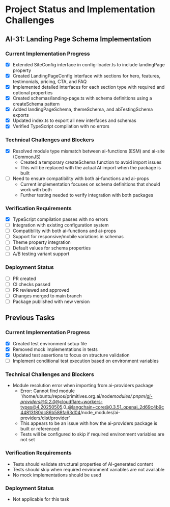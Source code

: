 # Project Status and Implementation Challenges

## AI-31: Landing Page Schema Implementation

### Current Implementation Progress

- [x] Extended SiteConfig interface in config-loader.ts to include landingPage property
- [x] Created LandingPageConfig interface with sections for hero, features, testimonials, pricing, CTA, and FAQ
- [x] Implemented detailed interfaces for each section type with required and optional properties
- [x] Created schemas/landing-page.ts with schema definitions using a createSchema pattern
- [x] Added landingPageSchema, themeSchema, and abTestingSchema exports
- [x] Updated index.ts to export all new interfaces and schemas
- [x] Verified TypeScript compilation with no errors

### Technical Challenges and Blockers

- [x] Resolved module type mismatch between ai-functions (ESM) and ai-site (CommonJS)
  - Created a temporary createSchema function to avoid import issues
  - This will be replaced with the actual AI import when the package is built
- [ ] Need to ensure compatibility with both ai-functions and ai-props
  - Current implementation focuses on schema definitions that should work with both
  - Further testing needed to verify integration with both packages

### Verification Requirements

- [x] TypeScript compilation passes with no errors
- [ ] Integration with existing configuration system
- [ ] Compatibility with both ai-functions and ai-props
- [ ] Support for responsive/mobile variations in schemas
- [ ] Theme property integration
- [ ] Default values for schema properties
- [ ] A/B testing variant support

### Deployment Status

- [ ] PR created
- [ ] CI checks passed
- [ ] PR reviewed and approved
- [ ] Changes merged to main branch
- [ ] Package published with new version

## Previous Tasks

### Current Implementation Progress

- [x] Created test environment setup file
- [x] Removed mock implementations in tests
- [x] Updated test assertions to focus on structure validation
- [ ] Implement conditional test execution based on environment variables

### Technical Challenges and Blockers

- Module resolution error when importing from ai-providers package
  - Error: Cannot find module '/home/ubuntu/repos/primitives.org.ai/node*modules/.pnpm/ai-providers@0.2.0*@cloudflare+workers-types@4.20250505.0_@langchain+core@0.3.51_openai_2d69c4b9c44813f80dc86b588fa63d04/node_modules/ai-providers/dist/provider'
  - This appears to be an issue with how the ai-providers package is built or referenced
  - Tests will be configured to skip if required environment variables are not set

### Verification Requirements

- Tests should validate structural properties of AI-generated content
- Tests should skip when required environment variables are not available
- No mock implementations should be used

### Deployment Status

- Not applicable for this task
